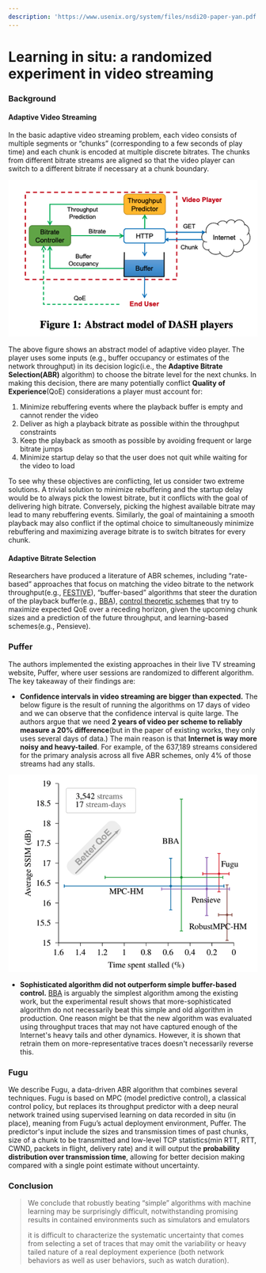 ```yaml
---
description: 'https://www.usenix.org/system/files/nsdi20-paper-yan.pdf'
---
```


# Learning in situ: a randomized experiment in video streaming

### Background

#### Adaptive Video Streaming

In the basic adaptive video streaming problem, each video consists of multiple segments or “chunks” \(corresponding to a few seconds of play time\) and each chunk is encoded at multiple discrete bitrates. The chunks from different bitrate streams are aligned so that the video player can switch to a different bitrate if necessary at a chunk boundary. 

![Credit: Xiaoqi Yin et al](../../.gitbook/assets/screen-shot-2020-03-27-at-9.33.37-pm.png)

The above figure shows an abstract model of adaptive video player. The player uses some inputs \(e.g., buffer occupancy or estimates of the network throughput\) in its decision logic\(i.e., the **Adaptive Bitrate Selection\(ABR\)** algorithm\) to choose the bitrate level for the next chunks. In making this decision, there are many potentially conflict **Quality of Experience**\(QoE\) considerations a player must account for: 

1. Minimize rebuffering events where the playback buffer is empty and cannot render the video
2. Deliver as high a playback bitrate as possible within the throughput constraints
3. Keep the playback as smooth as possible by avoiding frequent or large bitrate jumps
4. Minimize startup delay so that the user does not quit while waiting for the video to load

To see why these objectives are conflicting, let us consider two extreme solutions. A trivial solution to minimize rebuffering and the startup delay would be to always pick the lowest bitrate, but it conflicts with the goal of delivering high bitrate. Conversely, picking the highest available bitrate may lead to many rebuffering events. Similarly, the goal of maintaining a smooth playback may also conflict if the optimal choice to simultaneously minimize rebuffering and maximizing average bitrate is to switch bitrates for every chunk.

#### Adaptive Bitrate Selection

Researchers have produced a literature of ABR schemes, including “rate-based” approaches that focus on matching the video bitrate to the network throughput\(e.g., [FESTIVE](https://conferences.sigcomm.org/co-next/2012/eproceedings/conext/p97.pdf)\), “buffer-based” algorithms that steer the duration of the playback buffer\(e.g., [BBA](http://yuba.stanford.edu/~nickm/papers/sigcomm2014-video.pdf)\), [control theoretic schemes](https://users.ece.cmu.edu/~vsekar/papers/sigcomm15_mpcdash.pdf) that try to maximize expected QoE over a receding horizon, given the upcoming chunk sizes and a prediction of the future throughput, and learning-based schemes\(e.g., Pensieve\).

### Puffer

The authors implemented the existing approaches in their live TV streaming website, Puffer, where user sessions are randomized to different algorithm. The key takeaway of their findings are:

* **Confidence intervals in video streaming are bigger than expected.** The below figure is the result of running the algorithms on 17 days of video and we can observe that the confidence interval is quite large. The authors argue that we need **2 years of video per scheme to reliably measure a 20% difference**\(but in the paper of existing works, they only uses several days of data.\) The main reason is that **Internet is way more noisy and heavy-tailed**. For example, of the 637,189 streams considered for the primary analysis across all five ABR schemes, only 4% of those streams had any stalls.

![](../../.gitbook/assets/screen-shot-2020-03-28-at-12.30.30-am.png)

* **Sophisticated algorithm did not outperform simple buffer-based control.** [BBA](http://yuba.stanford.edu/~nickm/papers/sigcomm2014-video.pdf) is arguably the simplest algorithm among the existing work, but the experimental result shows that more-sophisticated algorithm do not necessarily beat this simple and old algorithm in production. One reason might be that the new algorithm was evaluated using throughput traces that may not have captured enough of the Internet's heavy tails and other dynamics. However, it is shown that retrain them on more-representative traces doesn't necessarily reverse this.  

###  Fugu

We describe Fugu, a data-driven ABR algorithm that combines several techniques. Fugu is based on MPC \(model predictive control\), a classical control policy, but replaces its throughput predictor with a deep neural network trained using supervised learning on data recorded in situ \(in place\), meaning from Fugu’s actual deployment environment, Puffer. The predictor's input include the sizes and transmission times of past chunks, size of a chunk to be transmitted and low-level TCP statistics\(min RTT, RTT, CWND, packets in flight, delivery rate\) and it will output the **probability distribution over transmission time**, allowing for better decision making compared with a single point estimate without uncertainty. 

### Conclusion

> We conclude that robustly beating “simple” algorithms with machine learning may be surprisingly difficult, notwithstanding promising results in contained environments such as simulators and emulators
>
> it is difficult to characterize the systematic uncertainty that comes from selecting a set of traces that may omit the variability or heavy tailed nature of a real deployment experience \(both network behaviors as well as user behaviors, such as watch duration\).







